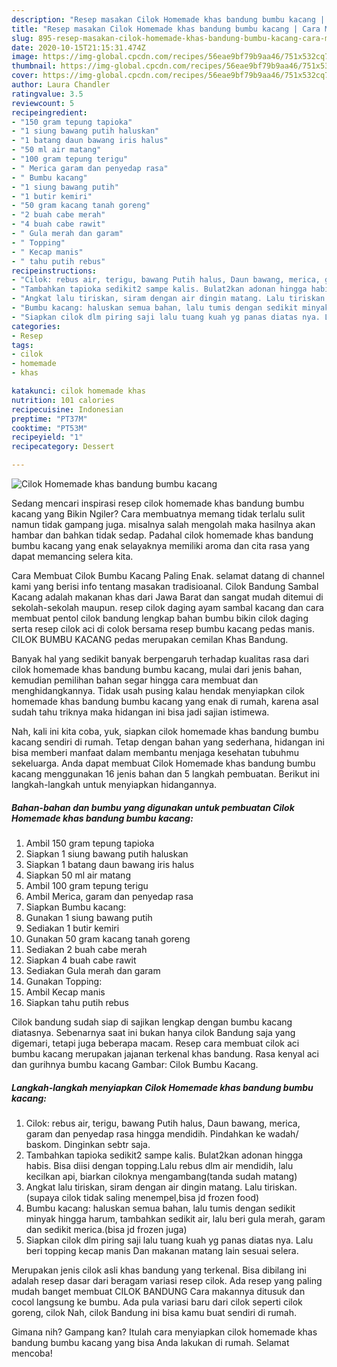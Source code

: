```yaml
---
description: "Resep masakan Cilok Homemade khas bandung bumbu kacang | Cara Membuat Cilok Homemade khas bandung bumbu kacang Yang Bikin Ngiler"
title: "Resep masakan Cilok Homemade khas bandung bumbu kacang | Cara Membuat Cilok Homemade khas bandung bumbu kacang Yang Bikin Ngiler"
slug: 895-resep-masakan-cilok-homemade-khas-bandung-bumbu-kacang-cara-membuat-cilok-homemade-khas-bandung-bumbu-kacang-yang-bikin-ngiler
date: 2020-10-15T21:15:31.474Z
image: https://img-global.cpcdn.com/recipes/56eae9bf79b9aa46/751x532cq70/cilok-homemade-khas-bandung-bumbu-kacang-foto-resep-utama.jpg
thumbnail: https://img-global.cpcdn.com/recipes/56eae9bf79b9aa46/751x532cq70/cilok-homemade-khas-bandung-bumbu-kacang-foto-resep-utama.jpg
cover: https://img-global.cpcdn.com/recipes/56eae9bf79b9aa46/751x532cq70/cilok-homemade-khas-bandung-bumbu-kacang-foto-resep-utama.jpg
author: Laura Chandler
ratingvalue: 3.5
reviewcount: 5
recipeingredient:
- "150 gram tepung tapioka"
- "1 siung bawang putih haluskan"
- "1 batang daun bawang iris halus"
- "50 ml air matang"
- "100 gram tepung terigu"
- " Merica garam dan penyedap rasa"
- " Bumbu kacang"
- "1 siung bawang putih"
- "1 butir kemiri"
- "50 gram kacang tanah goreng"
- "2 buah cabe merah"
- "4 buah cabe rawit"
- " Gula merah dan garam"
- " Topping"
- " Kecap manis"
- " tahu putih rebus"
recipeinstructions:
- "Cilok: rebus air, terigu, bawang Putih halus, Daun bawang, merica, garam dan penyedap rasa hingga mendidih. Pindahkan ke wadah/ baskom. Dinginkan sebtr saja."
- "Tambahkan tapioka sedikit2 sampe kalis. Bulat2kan adonan hingga habis. Bisa diisi dengan topping.Lalu rebus dlm air mendidih, lalu kecilkan api, biarkan ciloknya mengambang(tanda sudah matang)"
- "Angkat lalu tiriskan, siram dengan air dingin matang. Lalu tiriskan. (supaya cilok tidak saling menempel,bisa jd frozen food)"
- "Bumbu kacang: haluskan semua bahan, lalu tumis dengan sedikit minyak hingga harum, tambahkan sedikit air, lalu beri gula merah, garam dan sedikit merica.(bisa jd frozen juga)"
- "Siapkan cilok dlm piring saji lalu tuang kuah yg panas diatas nya. Lalu beri topping kecap manis Dan makanan matang lain sesuai selera."
categories:
- Resep
tags:
- cilok
- homemade
- khas

katakunci: cilok homemade khas 
nutrition: 101 calories
recipecuisine: Indonesian
preptime: "PT37M"
cooktime: "PT53M"
recipeyield: "1"
recipecategory: Dessert

---
```



![Cilok Homemade khas bandung bumbu kacang](https://img-global.cpcdn.com/recipes/56eae9bf79b9aa46/751x532cq70/cilok-homemade-khas-bandung-bumbu-kacang-foto-resep-utama.jpg)

Sedang mencari inspirasi resep cilok homemade khas bandung bumbu kacang yang Bikin Ngiler? Cara membuatnya memang tidak terlalu sulit namun tidak gampang juga. misalnya salah mengolah maka hasilnya akan hambar dan bahkan tidak sedap. Padahal cilok homemade khas bandung bumbu kacang yang enak selayaknya memiliki aroma dan cita rasa yang dapat memancing selera kita.

Cara Membuat Cilok Bumbu Kacang Paling Enak. selamat datang di channel kami yang berisi info tentang masakan tradisioanal. Cilok Bandung Sambal Kacang adalah makanan khas dari Jawa Barat dan sangat mudah ditemui di sekolah-sekolah maupun. resep cilok daging ayam sambal kacang dan cara membuat pentol cilok bandung lengkap bahan bumbu bikin cilok daging serta resep cilok aci di colok bersama resep bumbu kacang pedas manis. CILOK BUMBU KACANG pedas merupakan cemilan Khas Bandung.

Banyak hal yang sedikit banyak berpengaruh terhadap kualitas rasa dari cilok homemade khas bandung bumbu kacang, mulai dari jenis bahan, kemudian pemilihan bahan segar hingga cara membuat dan menghidangkannya. Tidak usah pusing kalau hendak menyiapkan cilok homemade khas bandung bumbu kacang yang enak di rumah, karena asal sudah tahu triknya maka hidangan ini bisa jadi sajian istimewa.


Nah, kali ini kita coba, yuk, siapkan cilok homemade khas bandung bumbu kacang sendiri di rumah. Tetap dengan bahan yang sederhana, hidangan ini bisa memberi manfaat dalam membantu menjaga kesehatan tubuhmu sekeluarga. Anda dapat membuat Cilok Homemade khas bandung bumbu kacang menggunakan 16 jenis bahan dan 5 langkah pembuatan. Berikut ini langkah-langkah untuk menyiapkan hidangannya.

<!--inarticleads1-->

##### Bahan-bahan dan bumbu yang digunakan untuk pembuatan Cilok Homemade khas bandung bumbu kacang:

1. Ambil 150 gram tepung tapioka
1. Siapkan 1 siung bawang putih haluskan
1. Siapkan 1 batang daun bawang iris halus
1. Siapkan 50 ml air matang
1. Ambil 100 gram tepung terigu
1. Ambil  Merica, garam dan penyedap rasa
1. Siapkan  Bumbu kacang:
1. Gunakan 1 siung bawang putih
1. Sediakan 1 butir kemiri
1. Gunakan 50 gram kacang tanah goreng
1. Sediakan 2 buah cabe merah
1. Siapkan 4 buah cabe rawit
1. Sediakan  Gula merah dan garam
1. Gunakan  Topping:
1. Ambil  Kecap manis
1. Siapkan  tahu putih rebus


Cilok bandung sudah siap di sajikan lengkap dengan bumbu kacang diatasnya. Sebenarnya saat ini bukan hanya cilok Bandung saja yang digemari, tetapi juga beberapa macam. Resep cara membuat cilok aci bumbu kacang merupakan jajanan terkenal khas bandung. Rasa kenyal aci dan gurihnya bumbu kacang Gambar: Cilok Bumbu Kacang. 

<!--inarticleads2-->

##### Langkah-langkah menyiapkan Cilok Homemade khas bandung bumbu kacang:

1. Cilok: rebus air, terigu, bawang Putih halus, Daun bawang, merica, garam dan penyedap rasa hingga mendidih. Pindahkan ke wadah/ baskom. Dinginkan sebtr saja.
1. Tambahkan tapioka sedikit2 sampe kalis. Bulat2kan adonan hingga habis. Bisa diisi dengan topping.Lalu rebus dlm air mendidih, lalu kecilkan api, biarkan ciloknya mengambang(tanda sudah matang)
1. Angkat lalu tiriskan, siram dengan air dingin matang. Lalu tiriskan. (supaya cilok tidak saling menempel,bisa jd frozen food)
1. Bumbu kacang: haluskan semua bahan, lalu tumis dengan sedikit minyak hingga harum, tambahkan sedikit air, lalu beri gula merah, garam dan sedikit merica.(bisa jd frozen juga)
1. Siapkan cilok dlm piring saji lalu tuang kuah yg panas diatas nya. Lalu beri topping kecap manis Dan makanan matang lain sesuai selera.


Merupakan jenis cilok asli khas bandung yang terkenal. Bisa dibilang ini adalah resep dasar dari beragam variasi resep cilok. Ada resep yang paling mudah banget membuat CILOK BANDUNG Cara makannya ditusuk dan cocol langsung ke bumbu. Ada pula variasi baru dari cilok seperti cilok goreng, cilok Nah, cilok Bandung ini bisa kamu buat sendiri di rumah. 

Gimana nih? Gampang kan? Itulah cara menyiapkan cilok homemade khas bandung bumbu kacang yang bisa Anda lakukan di rumah. Selamat mencoba!

